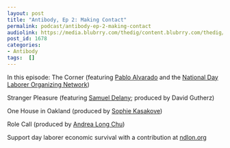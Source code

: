 ```yaml
---
layout: post
title: "Antibody, Ep 2: Making Contact"
permalink: podcast/antibody-ep-2-making-contact
audiolink: https://media.blubrry.com/thedig/content.blubrry.com/thedig/antibody_ep_2.mp3
post_id: 1678
categories: 
- Antibody
tags:  []
---
```

In this episode:
The Corner (featuring 
[Pablo Alvarado](https://twitter.com/pablondlon?lang=en) and the 
[National Day Laborer Organizing Network](https://ndlon.org/))

Stranger Pleasure (featuring 
[Samuel Delany](https://www.samueldelany.com/); produced by David Gutherz)

One House in Oakland (produced by 
[Sophie Kasakove](https://twitter.com/sophiekasakove))

Role Call (produced by 
[Andrea Long Chu](https://twitter.com/andrealongchu?lang=en))

Support day laborer economic survival with a contribution at 
[ndlon.org](http://ndlon.org)